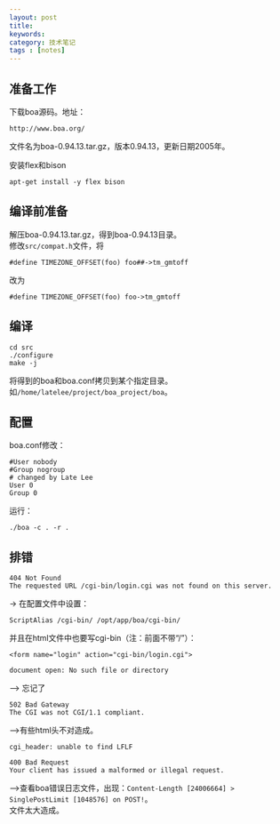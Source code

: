 ```yaml
---
layout: post
title: 
keywords: 
category: 技术笔记
tags : [notes]
---
```


<!-- more -->

## 准备工作
下载boa源码。地址：  
```
http://www.boa.org/
```
文件名为boa-0.94.13.tar.gz，版本0.94.13，更新日期2005年。  

安装flex和bison
```
apt-get install -y flex bison
```

## 编译前准备
解压boa-0.94.13.tar.gz，得到boa-0.94.13目录。  
修改`src/compat.h`文件，将
```
#define TIMEZONE_OFFSET(foo) foo##->tm_gmtoff
```
改为
```
#define TIMEZONE_OFFSET(foo) foo->tm_gmtoff
```
## 编译
```
cd src
./configure
make -j
```
将得到的boa和boa.conf拷贝到某个指定目录。如`/home/latelee/project/boa_project/boa`。  

## 配置
boa.conf修改：  
```
#User nobody
#Group nogroup
# changed by Late Lee
User 0
Group 0
```


运行：
```
./boa -c . -r .
```

## 排错

```
404 Not Found
The requested URL /cgi-bin/login.cgi was not found on this server.
```
-> 
在配置文件中设置：
```
ScriptAlias /cgi-bin/ /opt/app/boa/cgi-bin/
```
并且在html文件中也要写cgi-bin（注：前面不带“/”）：
```
<form name="login" action="cgi-bin/login.cgi">
```

```
document open: No such file or directory
```
--> 忘记了

```
502 Bad Gateway
The CGI was not CGI/1.1 compliant.
```
-->有些html头不对造成。

```
cgi_header: unable to find LFLF
```

```
400 Bad Request
Your client has issued a malformed or illegal request.
```
-->查看boa错误日志文件，出现：`Content-Length [24006664] > SinglePostLimit [1048576] on POST!`。  
文件太大造成。  